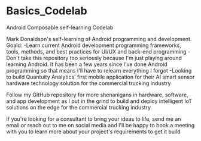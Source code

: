 # Basics_Codelab
Android Composable self-learning Codelab

Mark Donaldson's self-learning of Android programming and development.
Goald:
-Learn current Android development programming frameworks, tools, methods, and best practices for UI/UX and back-end programming
-Don't take this repository too seriously because I'm just playing around learning Android. It has been a few years since I've done
Android programming so that means I'll have to relearn everything I forgot
-Looking to build Quantuity Analytics' first mobile application for their AI smart sensor hardware technology solution for the
commercial trucking industry

Follow my GitHub repository for more shenanigans in hardware, software, and app development as I put in the grind to build and deploy
intelligent IoT solutions on the edge for the commercial trucking industry

If you're looking for a consultant to bring your ideas to life, send me an email or reach out to me on social media and I'll be
happy to book a meeting with you to learn more about your project's requirements to get it build
